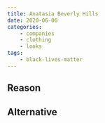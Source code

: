 ```yaml
---
title: Anatasia Beverly Hills
date: 2020-06-06
categories:
    - companies
    - clothing
    - looks
tags:
    - black-lives-matter
---
```


## Reason


## Alternative

